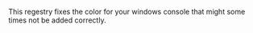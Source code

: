 This regestry fixes the color for your windows console that might some times not be added correctly.
